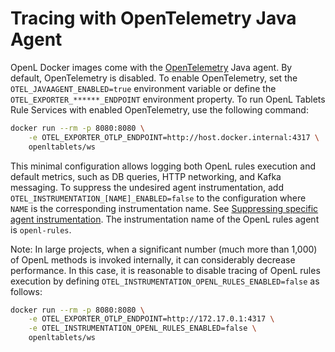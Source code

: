 # Tracing with OpenTelemetry Java Agent

OpenL Docker images come with the [OpenTelemetry](https://opentelemetry.io) Java agent. By default, OpenTelemetry is disabled.
To enable OpenTelemetry, set the `OTEL_JAVAAGENT_ENABLED=true` environment variable or define the `OTEL_EXPORTER_******_ENDPOINT` environment property.
To run OpenL Tablets Rule Services with enabled OpenTelemetry, use the following command:

```bash
docker run --rm -p 8080:8080 \
    -e OTEL_EXPORTER_OTLP_ENDPOINT=http://host.docker.internal:4317 \
    openltablets/ws
```

This minimal configuration allows logging both OpenL rules execution and default metrics, such as DB queries, HTTP networking, and Kafka messaging.
To suppress the undesired agent instrumentation, add `OTEL_INSTRUMENTATION_[NAME]_ENABLED=false` to the configuration where `NAME` is the corresponding instrumentation name.
See [Suppressing specific agent instrumentation](https://opentelemetry.io/docs/instrumentation/java/automatic/agent-config/#suppressing-specific-agent-instrumentation).
The instrumentation name of the OpenL rules agent is `openl-rules`.

Note: In large projects, when a significant number (much more than 1,000) of OpenL methods is invoked internally, it can considerably decrease performance.
In this case, it is reasonable to disable tracing of OpenL rules execution by defining `OTEL_INSTRUMENTATION_OPENL_RULES_ENABLED=false` as follows:

```bash
docker run --rm -p 8080:8080 \
    -e OTEL_EXPORTER_OTLP_ENDPOINT=http://172.17.0.1:4317 \
    -e OTEL_INSTRUMENTATION_OPENL_RULES_ENABLED=false \
    openltablets/ws
```
